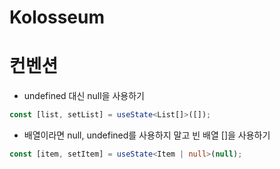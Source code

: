 # Kolosseum

# 컨벤션

- undefined 대신 null을 사용하기

```ts
const [list, setList] = useState<List[]>([]);
```

- 배열이라면 null, undefined를 사용하지 말고 빈 배열 []을 사용하기

```ts
const [item, setItem] = useState<Item | null>(null);
```
